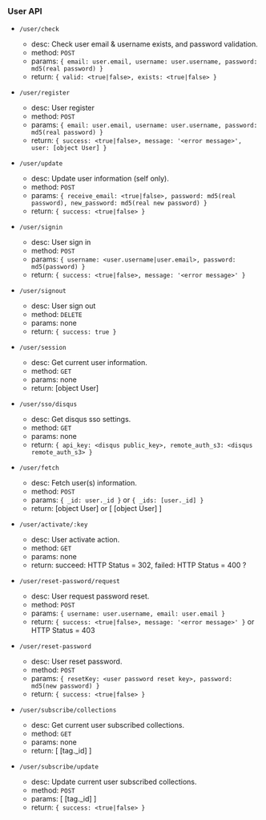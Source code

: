 ### User API

* `/user/check`
  - desc: Check user email & username exists, and password validation.
  - method: `POST`
  - params: `{ email: user.email, username: user.username, password: md5(real password) }`
  - return: `{ valid: <true|false>, exists: <true|false> }`

* `/user/register`
  - desc: User register
  - method: `POST`
  - params: `{ email: user.email, username: user.username, password: md5(real password) }`
  - return: `{ success: <true|false>, message: '<error message>', user: [object User] }`

* `/user/update`
  - desc: Update user information (self only).
  - method: `POST`
  - params: `{ receive_email: <true|false>, password: md5(real password), new_password: md5(real new password) }`
  - return: `{ success: <true|false> }`

* `/user/signin`
  - desc: User sign in
  - method: `POST`
  - params: `{ username: <user.username|user.email>, password: md5(password) }`
  - return: `{ success: <true|false>, message: '<error message>' }`

* `/user/signout`
  - desc: User sign out
  - method: `DELETE`
  - params: none
  - return: `{ success: true }`

* `/user/session`
  - desc: Get current user information.
  - method: `GET`
  - params: none
  - return: [object User]

* `/user/sso/disqus`
  - desc: Get disqus sso settings.
  - method: `GET`
  - params: none
  - return: `{ api_key: <disqus public_key>, remote_auth_s3: <disqus remote_auth_s3> }`

* `/user/fetch`
  - desc: Fetch user(s) information.
  - method: `POST`
  - params: `{ _id: user._id }` or `{ _ids: [user._id] }`
  - return: [object User] or [ [object User] ]

* `/user/activate/:key`
  - desc: User activate action.
  - method: `GET`
  - params: none
  - return: succeed: HTTP Status = 302, failed: HTTP Status = 400 ?

* `/user/reset-password/request`
  - desc: User request password reset.
  - method: `POST`
  - params: `{ username: user.username, email: user.email }`
  - return: `{ success: <true|false>, message: '<error message>' }` or HTTP Status = 403

* `/user/reset-password`
  - desc: User reset password.
  - method: `POST`
  - params: `{ resetKey: <user password reset key>, password: md5(new password) }`
  - return: `{ success: <true|false> }`

* `/user/subscribe/collections`
  - desc: Get current user subscribed collections.
  - method: `GET`
  - params: none
  - return: [ [tag._id] ]

* `/user/subscribe/update`
  - desc: Update current user subscribed collections.
  - method: `POST`
  - params: [ [tag._id] ]
  - return: `{ success: <true|false> }`
